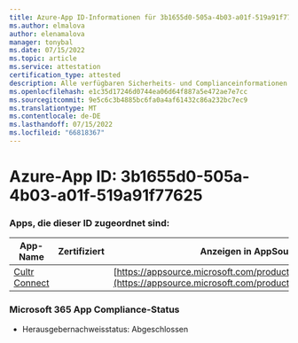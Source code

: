```yaml
---
title: Azure-App ID-Informationen für 3b1655d0-505a-4b03-a01f-519a91f77625
ms.author: elmalova
author: elenamalova
manager: tonybal
ms.date: 07/15/2022
ms.topic: article
ms.service: attestation
certification_type: attested
description: Alle verfügbaren Sicherheits- und Complianceinformationen für 3b1655d0-505a-4b03-a01f-519a91f77625.
ms.openlocfilehash: e1c35d17246d0744ea06d64f887a5e472ae7e7cc
ms.sourcegitcommit: 9e5c6c3b4885bc6fa0a4af61432c86a232bc7ec9
ms.translationtype: MT
ms.contentlocale: de-DE
ms.lasthandoff: 07/15/2022
ms.locfileid: "66818367"
---
```

# <a name="azure-app-id-3b1655d0-505a-4b03-a01f-519a91f77625"></a>Azure-App ID: 3b1655d0-505a-4b03-a01f-519a91f77625


### <a name="apps-associated-with-this-id"></a>Apps, die dieser ID zugeordnet sind:
| **App-Name** | **Zertifiziert** | **Anzeigen in AppSource** |
|--------------|---------------|-----------------------|
| [Cultr Connect](../forward/WA200003008.md) |  | [https://appsource.microsoft.com/product/office/WA200003008](https://appsource.microsoft.com/product/office/WA200003008) |

### <a name="microsoft-365-app-compliance-status"></a>Microsoft 365 App Compliance-Status
- Herausgebernachweisstatus: Abgeschlossen
